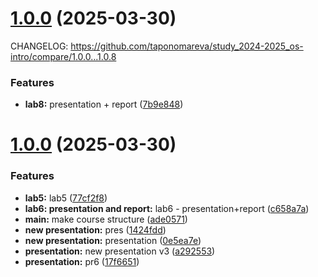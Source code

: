 # [1.0.0](https://github.com/taponomareva/study_2024-2025_os-intro/compare/1.0.0...1.0.8) (2025-03-30)

CHANGELOG: https://github.com/taponomareva/study_2024-2025_os-intro/compare/1.0.0...1.0.8

### Features

* **lab8:** presentation + report ([7b9e848](https://github.com/taponomareva/study_2024-2025_os-intro/commit/7b9e8485ba8b0df3f006d11039504257cbfc73e3))


# [1.0.0](https://github.com/taponomareva/study_2024-2025_os-intro/compare/1.0.0...1.0.8) (2025-03-30)


### Features

* **lab5:** lab5 ([77cf2f8](https://github.com/taponomareva/study_2024-2025_os-intro/commit/77cf2f8d54fd1f6863b82aea9b32b5084aa6635f))
* **lab6: presentation and report:** lab6 - presentation+report ([c658a7a](https://github.com/taponomareva/study_2024-2025_os-intro/commit/c658a7a7d1e5591e252416cae09a94464434b834))
* **main:** make course structure ([ade0571](https://github.com/taponomareva/study_2024-2025_os-intro/commit/ade0571965d414c2d4f19d6ce94d08c49e7c6515))
* **new presentation:** pres ([1424fdd](https://github.com/taponomareva/study_2024-2025_os-intro/commit/1424fddc354eb45a9eb2a4aaa82877336419e728))
* **new presentation:** presentation ([0e5ea7e](https://github.com/taponomareva/study_2024-2025_os-intro/commit/0e5ea7ea50a06c63fccded47fe6c13a57732f1a9))
* **presentation:** new presentation v3 ([a292553](https://github.com/taponomareva/study_2024-2025_os-intro/commit/a292553bfa40a95247f3d5844637e0833651bf15))
* **presentation:** pr6 ([17f6651](https://github.com/taponomareva/study_2024-2025_os-intro/commit/17f6651b32f81888f549b84ab5b6bf598da596a6))




